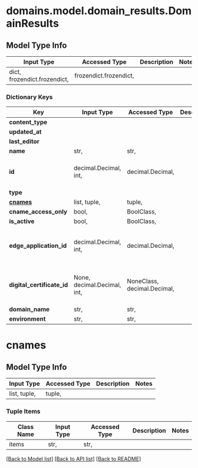 # domains.model.domain_results.DomainResults

## Model Type Info
Input Type | Accessed Type | Description | Notes
------------ | ------------- | ------------- | -------------
dict, frozendict.frozendict,  | frozendict.frozendict,  |  | 

### Dictionary Keys
Key | Input Type | Accessed Type | Description | Notes
------------ | ------------- | ------------- | ------------- | -------------
**content_type** | 
**updated_at** | 
**last_editor** | 
**name** | str,  | str,  |  | 
**id** | decimal.Decimal, int,  | decimal.Decimal,  |  | value must be a 64 bit integer
**type** | 
**[cnames](#cnames)** | list, tuple,  | tuple,  |  | [optional] 
**cname_access_only** | bool,  | BoolClass,  |  | [optional] 
**is_active** | bool,  | BoolClass,  |  | [optional] 
**edge_application_id** | decimal.Decimal, int,  | decimal.Decimal,  |  | [optional] value must be a 64 bit integer
**digital_certificate_id** | None, decimal.Decimal, int,  | NoneClass, decimal.Decimal,  |  | [optional] value must be a 64 bit integer
**domain_name** | str,  | str,  |  | [optional] 
**environment** | str,  | str,  |  | [optional] 

# cnames

## Model Type Info
Input Type | Accessed Type | Description | Notes
------------ | ------------- | ------------- | -------------
list, tuple,  | tuple,  |  | 

### Tuple Items
Class Name | Input Type | Accessed Type | Description | Notes
------------- | ------------- | ------------- | ------------- | -------------
items | str,  | str,  |  | 

[[Back to Model list]](../../README.md#documentation-for-models) [[Back to API list]](../../README.md#documentation-for-api-endpoints) [[Back to README]](../../README.md)

